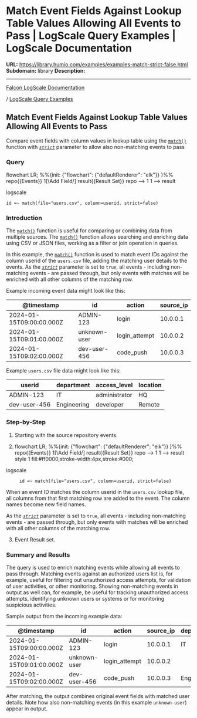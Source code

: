 # Match Event Fields Against Lookup Table Values Allowing All Events to Pass | LogScale Query Examples | LogScale Documentation

**URL:** https://library.humio.com/examples/examples-match-strict-false.html
**Subdomain:** library
**Description:** 

---

[Falcon LogScale Documentation](https://library.humio.com)

/ [LogScale Query Examples](examples.html)

## Match Event Fields Against Lookup Table Values Allowing All Events to Pass

Compare event fields with column values in lookup table using the [`match()`](https://library.humio.com/data-analysis/functions-match.html) function with [_`strict`_](https://library.humio.com/data-analysis/functions-match.html#query-functions-match-strict) parameter to allow also non-matching events to pass 

### Query

flowchart LR; %%{init: {"flowchart": {"defaultRenderer": "elk"}} }%% repo{{Events}} 1[\Add Field/] result{{Result Set}} repo --> 1 1 --> result

logscale
    
    
    id =~ match(file="users.csv", column=userid, strict=false)

### Introduction

The [`match()`](https://library.humio.com/data-analysis/functions-match.html) function is useful for comparing or combining data from multiple sources. The [`match()`](https://library.humio.com/data-analysis/functions-match.html) function allows searching and enriching data using CSV or JSON files, working as a filter or join operation in queries. 

In this example, the [`match()`](https://library.humio.com/data-analysis/functions-match.html) function is used to match event IDs against the column userid of the `users.csv` file, adding the matching user details to the events. As the [_`strict`_](https://library.humio.com/data-analysis/functions-match.html#query-functions-match-strict) parameter is set to `true`, all events - including non-matching events - are passed through, but only events with matches will be enriched with all other columns of the matching row. 

Example incoming event data might look like this: 

@timestamp| id| action| source_ip  
---|---|---|---  
2024-01-15T09:00:00.000Z| ADMIN-123| login| 10.0.0.1  
2024-01-15T09:01:00.000Z| unknown-user| login_attempt| 10.0.0.2  
2024-01-15T09:02:00.000Z| dev-user-456| code_push| 10.0.0.3  
  
Example `users.csv` file data might look like this: 

userid| department| access_level| location  
---|---|---|---  
ADMIN-123| IT| administrator| HQ  
dev-user-456| Engineering| developer| Remote  
  
### Step-by-Step

  1. Starting with the source repository events.

  2. flowchart LR; %%{init: {"flowchart": {"defaultRenderer": "elk"}} }%% repo{{Events}} 1[\Add Field/] result{{Result Set}} repo --> 1 1 --> result style 1 fill:#ff0000,stroke-width:4px,stroke:#000;

logscale
         
         id =~ match(file="users.csv", column=userid, strict=false)

When an event ID matches the column userid in the `users.csv` lookup file, all columns from that first matching row are added to the event. The column names become new field names. 

As the [_`strict`_](https://library.humio.com/data-analysis/functions-match.html#query-functions-match-strict) parameter is set to `true`, all events - including non-matching events - are passed through, but only events with matches will be enriched with all other columns of the matching row. 

  3. Event Result set.




### Summary and Results

The query is used to enrich matching events while allowing all events to pass through. Matching events against an authorized users list is, for example, useful for filtering out unauthorized access attempts, for validation of user activities, or other monitoring. Showing non-matching events in output as well can, for example, be useful for tracking unauthorized access attempts, identifying unknown users or systems or for monitoring suspicious activities. 

Sample output from the incoming example data: 

@timestamp| id| action| source_ip| department| access_level| location  
---|---|---|---|---|---|---  
2024-01-15T09:00:00.000Z| ADMIN-123| login| 10.0.0.1| IT| administrator| HQ  
2024-01-15T09:01:00.000Z| unknown-user| login_attempt| 10.0.0.2| <no value>| <no value>| <no value>  
2024-01-15T09:02:00.000Z| dev-user-456| code_push| 10.0.0.3| Engineering| developer| Remote  
  
After matching, the output combines original event fields with matched user details. Note how also non-matching events (in this example `unknown-user`) appear in output.
